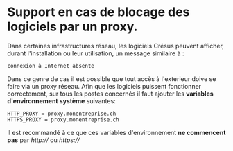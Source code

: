 # Support en cas de blocage des logiciels par un proxy.

Dans certaines infrastructures réseau, les logiciels Crésus peuvent afficher, durant l'installation ou leur utilisation, un message similaire à :

```
connexion à Internet absente
```

Dans ce genre de cas il est possible que tout accès à l'exterieur doive se faire via un proxy réseau.
Afin que les logiciels puissent fonctionner correctement, sur tous les postes concernés il faut ajouter les **variables d'environnement système** suivantes:

```
HTTP_PROXY = proxy.monentreprise.ch
HTTPS_PROXY = proxy.monentreprise.ch
```

Il est recommandé à ce que ces variables d'environnement **ne commencent pas** par _http://_ ou _https://_
